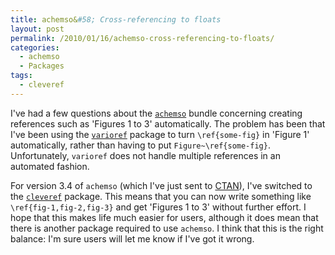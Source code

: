 ```yaml
---
title: achemso&#58; Cross-referencing to floats
layout: post
permalink: /2010/01/16/achemso-cross-referencing-to-floats/
categories:
  - achemso
  - Packages
tags:
  - cleveref
---
```

I've had a few questions about the [`achemso`](https://ctan.org/pkg/achemso) bundle concerning creating references such as 'Figures 1 to 3' automatically. The problem has been that I've been using the [`varioref`](https://ctan.org/pkg/varioref) package to turn `\ref{some-fig}` in 'Figure 1' automatically, rather than having to put `Figure~\ref{some-fig}`. Unfortunately, `varioref` does not handle multiple references in an automated fashion.

For version 3.4 of `achemso` (which I've just sent to [CTAN](https://www.ctan.org)), I've switched to the [`cleveref`](https://ctan.org/pkg/cleveref) package. This means that you can now write something like `\ref{fig-1,fig-2,fig-3}` and get 'Figures 1 to 3' without further effort. I hope that this makes life much easier for users, although it does mean that there is another package required to use `achemso`. I think that this is the right balance: I'm sure users will let me know if I've got it wrong.

